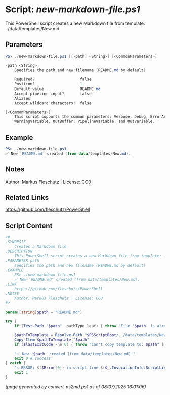 Script: *new-markdown-file.ps1*
========================

This PowerShell script creates a new Markdown file from template: ../data/templates/New.md.

Parameters
----------
```powershell
PS> ./new-markdown-file.ps1 [[-path] <String>] [<CommonParameters>]

-path <String>
    Specifies the path and new filename (README.md by default)
    
    Required?                    false
    Position?                    1
    Default value                README.md
    Accept pipeline input?       false
    Aliases                      
    Accept wildcard characters?  false

[<CommonParameters>]
    This script supports the common parameters: Verbose, Debug, ErrorAction, ErrorVariable, WarningAction, 
    WarningVariable, OutBuffer, PipelineVariable, and OutVariable.
```

Example
-------
```powershell
PS> ./new-markdown-file.ps1 
✅ New 'README.md' created (from data/templates/New.md).

```

Notes
-----
Author: Markus Fleschutz | License: CC0

Related Links
-------------
https://github.com/fleschutz/PowerShell

Script Content
--------------
```powershell
<#
.SYNOPSIS
	Creates a Markdown file 
.DESCRIPTION
	This PowerShell script creates a new Markdown file from template: ../data/templates/New.md.
.PARAMETER path
	Specifies the path and new filename (README.md by default)
.EXAMPLE
	PS> ./new-markdown-file.ps1 
	✅ New 'README.md' created (from data/templates/New.md).
.LINK
	https://github.com/fleschutz/PowerShell
.NOTES
	Author: Markus Fleschutz | License: CC0
#>

param([string]$path = "README.md")

try {
	if (Test-Path "$path" -pathType leaf) { throw "File '$path' is already existing" }

	$pathToTemplate = Resolve-Path "$PSScriptRoot/../data/templates/New.md" 
	Copy-Item $pathToTemplate "$path"
	if ($lastExitCode -ne 0) { throw "Can't copy template to: $path" }

	"✅ New '$path' created (from data/templates/New.md)."
	exit 0 # success
} catch {
	"⚠️ ERROR: $($Error[0]) in script line $($_.InvocationInfo.ScriptLineNumber)."
	exit 1
}
```

*(page generated by convert-ps2md.ps1 as of 08/07/2025 16:01:06)*
